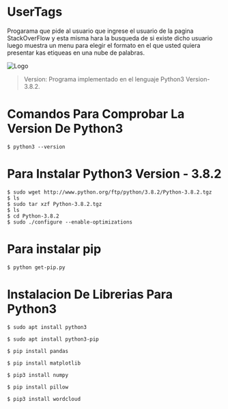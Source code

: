 # UserTags
Progarama que pide al usuario que ingrese el usuario de la pagina StackOverFlow y esta misma hara la busqueda de si existe dicho usuario luego muestra un menu para elegir el formato en el que usted quiera presentar kas etiqueas en una nube de palabras.

![Logo](https://github.com/JoeTech-Studio/UserTags/blob/master/images/intro.gif)

> Version: Programa implementado en el lenguaje Python3 Version-3.8.2.

# Comandos Para Comprobar La Version De Python3

```
$ python3 --version
```

# Para Instalar Python3 Version - 3.8.2

```
$ sudo wget http://www.python.org/ftp/python/3.8.2/Python-3.8.2.tgz
$ ls
$ sudo tar xzf Python-3.8.2.tgz
$ ls
$ cd Python-3.8.2
$ sudo ./configure --enable-optimizations
```

# Para instalar pip

```
$ python get-pip.py
```

# Instalacion De Librerias Para Python3

```
$ sudo apt install python3

$ sudo apt install python3-pip

$ pip install pandas

$ pip install matplotlib

$ pip3 install numpy

$ pip install pillow

$ pip3 install wordcloud
```
